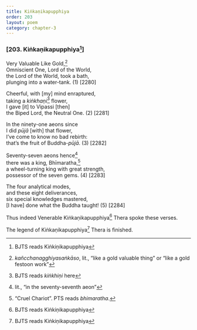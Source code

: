 ```yaml
---
title: Kiṅkaṇikapupphiya
order: 203
layout: poem
category: chapter-3
---
```


### \[203. Kiṅkaṇikapupphiya[^1]\]

Very Valuable Like Gold,[^2]  
Omniscient One, Lord of the World,  
the Lord of the World, took a bath,  
plunging into a water-tank. (1) \[2280\]

Cheerful, with \[my\] mind enraptured,  
taking a *kiṅkhaṇi*[^3] flower,  
I gave \[it\] to Vipassi \[then\]  
the Biped Lord, the Neutral One. (2) \[2281\]

In the ninety-one aeons since  
I did *pūjā* \[with\] that flower,  
I’ve come to know no bad rebirth:  
that’s the fruit of Buddha-*pūjā*. (3) \[2282\]

Seventy-seven aeons hence[^4]  
there was a king, Bhīmaratha,[^5]  
a wheel-turning king with great strength,  
possessor of the seven gems. (4) \[2283\]

The four analytical modes,  
and these eight deliverances,  
six special knowledges mastered,  
\[I have\] done what the Buddha taught! (5) \[2284\]

Thus indeed Venerable Kiṅkaṇikapupphiya[^6] Thera spoke these verses.

The legend of Kiṅkaṇikapupphiya[^7] Thera is finished.

[^1]: BJTS reads Kiṅkiṇikapupphiya

[^2]: *kañ<span class="diacritics" data-state="on">c</span><span class="no-diacritics" data-state="off">ch</span>anagghiyasaṅkāso*, lit., “like a gold valuable thing” or “like a gold festoon work”

[^3]: BJTS reads *kiṅkhiṇi* here

[^4]: lit., “in the seventy-seventh aeon”

[^5]: “Cruel Chariot”. PTS reads *bhimaratha*.

[^6]: BJTS reads Kiṅkiṇikapupphiya

[^7]: BJTS reads Kiṅkiṇikapupphiya
